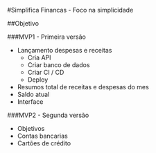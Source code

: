 #Simplifica Financas - Foco na simplicidade

##Objetivo

###MVP1 - Primeira versão
 - Lançamento despesas e receitas
	- Cria API
	- Criar banco de dados
	- Criar CI / CD
	- Deploy
 - Resumos total de receitas e despesas do mes
 - Saldo atual
 - Interface


###MVP2 - Segunda versão
 - Objetivos
 - Contas bancarias
 - Cartões de crédito
